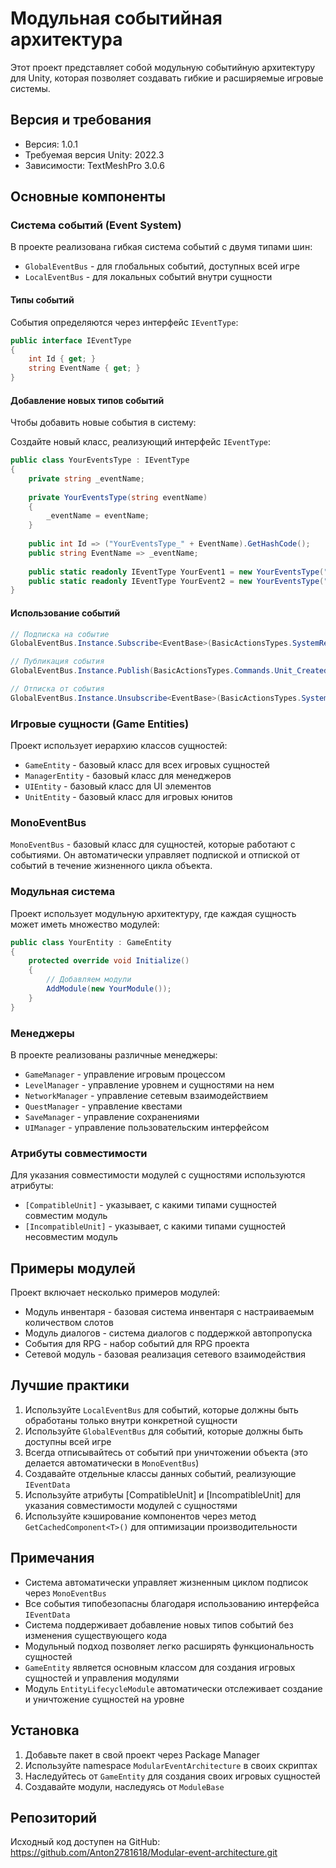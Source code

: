 # Модульная событийная архитектура

Этот проект представляет собой модульную событийную архитектуру для Unity, которая позволяет создавать гибкие и расширяемые игровые системы.

## Версия и требования

- Версия: 1.0.1
- Требуемая версия Unity: 2022.3
- Зависимости: TextMeshPro 3.0.6

## Основные компоненты

### Система событий (Event System)

В проекте реализована гибкая система событий с двумя типами шин:
- `GlobalEventBus` - для глобальных событий, доступных всей игре
- `LocalEventBus` - для локальных событий внутри сущности

#### Типы событий

События определяются через интерфейс `IEventType`:
```csharp
public interface IEventType
{
    int Id { get; }
    string EventName { get; }
}
```

#### Добавление новых типов событий

Чтобы добавить новые события в систему:

Создайте новый класс, реализующий интерфейс `IEventType`:
```csharp
public class YourEventsType : IEventType
{
    private string _eventName;
    
    private YourEventsType(string eventName)
    {
        _eventName = eventName;
    }
    
    public int Id => ("YourEventsType_" + EventName).GetHashCode();
    public string EventName => _eventName;
    
    public static readonly IEventType YourEvent1 = new YourEventsType("YourEvent1");
    public static readonly IEventType YourEvent2 = new YourEventsType("YourEvent2");
}
```

#### Использование событий

```csharp
// Подписка на событие
GlobalEventBus.Instance.Subscribe<EventBase>(BasicActionsTypes.SystemRequirements.Test_Event, OnTestEvent);

// Публикация события
GlobalEventBus.Instance.Publish(BasicActionsTypes.Commands.Unit_Created, new CreateUnitEvent { Unit = this });

// Отписка от события
GlobalEventBus.Instance.Unsubscribe<EventBase>(BasicActionsTypes.SystemRequirements.Test_Event, OnTestEvent);
```

### Игровые сущности (Game Entities)

Проект использует иерархию классов сущностей:

- `GameEntity` - базовый класс для всех игровых сущностей
- `ManagerEntity` - базовый класс для менеджеров
- `UIEntity` - базовый класс для UI элементов
- `UnitEntity` - базовый класс для игровых юнитов

### MonoEventBus

`MonoEventBus` - базовый класс для сущностей, которые работают с событиями. Он автоматически управляет подпиской и отпиской от событий в течение жизненного цикла объекта.

### Модульная система

Проект использует модульную архитектуру, где каждая сущность может иметь множество модулей:

```csharp
public class YourEntity : GameEntity
{
    protected override void Initialize()
    {
        // Добавляем модули
        AddModule(new YourModule());
    }
}
```

### Менеджеры

В проекте реализованы различные менеджеры:
- `GameManager` - управление игровым процессом
- `LevelManager` - управление уровнем и сущностями на нем
- `NetworkManager` - управление сетевым взаимодействием
- `QuestManager` - управление квестами
- `SaveManager` - управление сохранениями
- `UIManager` - управление пользовательским интерфейсом

### Атрибуты совместимости

Для указания совместимости модулей с сущностями используются атрибуты:
- `[CompatibleUnit]` - указывает, с какими типами сущностей совместим модуль
- `[IncompatibleUnit]` - указывает, с какими типами сущностей несовместим модуль

## Примеры модулей

Проект включает несколько примеров модулей:
- Модуль инвентаря - базовая система инвентаря с настраиваемым количеством слотов
- Модуль диалогов - система диалогов с поддержкой автопропуска
- События для RPG - набор событий для RPG проекта
- Сетевой модуль - базовая реализация сетевого взаимодействия

## Лучшие практики

1. Используйте `LocalEventBus` для событий, которые должны быть обработаны только внутри конкретной сущности
2. Используйте `GlobalEventBus` для событий, которые должны быть доступны всей игре
3. Всегда отписывайтесь от событий при уничтожении объекта (это делается автоматически в `MonoEventBus`)
4. Создавайте отдельные классы данных событий, реализующие `IEventData`
5. Используйте атрибуты [CompatibleUnit] и [IncompatibleUnit] для указания совместимости модулей с сущностями
6. Используйте кэширование компонентов через метод `GetCachedComponent<T>()` для оптимизации производительности

## Примечания

- Система автоматически управляет жизненным циклом подписок через `MonoEventBus`
- Все события типобезопасны благодаря использованию интерфейса `IEventData`
- Система поддерживает добавление новых типов событий без изменения существующего кода
- Модульный подход позволяет легко расширять функциональность сущностей
- `GameEntity` является основным классом для создания игровых сущностей и управления модулями
- Модуль `EntityLifecycleModule` автоматически отслеживает создание и уничтожение сущностей на уровне

## Установка

1. Добавьте пакет в свой проект через Package Manager
2. Используйте namespace `ModularEventArchitecture` в своих скриптах
3. Наследуйтесь от `GameEntity` для создания своих игровых сущностей
4. Создавайте модули, наследуясь от `ModuleBase`

## Репозиторий

Исходный код доступен на GitHub: https://github.com/Anton2781618/Modular-event-architecture.git